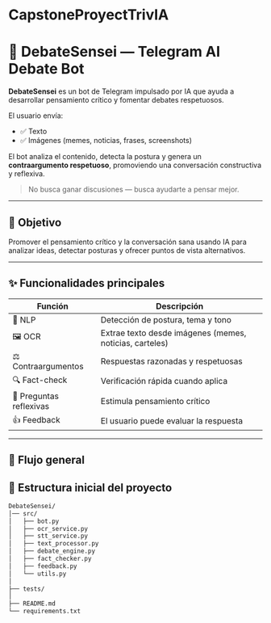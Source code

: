 # CapstoneProyectTrivIA

# 🤖 DebateSensei — Telegram AI Debate Bot

**DebateSensei** es un bot de Telegram impulsado por IA que ayuda a desarrollar pensamiento crítico y fomentar debates respetuosos.

El usuario envía:
- ✅ Texto
- ✅ Imágenes (memes, noticias, frases, screenshots)

El bot analiza el contenido, detecta la postura y genera un **contraargumento respetuoso**, promoviendo una conversación constructiva y reflexiva.

> No busca ganar discusiones — busca ayudarte a pensar mejor.

---

## 🎯 Objetivo

Promover el pensamiento crítico y la conversación sana usando IA para analizar ideas, detectar posturas y ofrecer puntos de vista alternativos.

---

## ✨ Funcionalidades principales

| Función | Descripción |
|--------|-------------|
🧠 NLP | Detección de postura, tema y tono |
🖼️ OCR | Extrae texto desde imágenes (memes, noticias, carteles) |
⚖️ Contraargumentos | Respuestas razonadas y respetuosas |
🔍 Fact-check | Verificación rápida cuando aplica |
💬 Preguntas reflexivas | Estimula pensamiento crítico |
👍 Feedback | El usuario puede evaluar la respuesta |

---

## 🧩 Flujo general

## 📂 Estructura inicial del proyecto

```bash
DebateSensei/
│── src/
│   ├── bot.py
│   ├── ocr_service.py
│   ├── stt_service.py
│   ├── text_processor.py
│   ├── debate_engine.py
│   ├── fact_checker.py
│   ├── feedback.py
│   └── utils.py
│
├── tests/
│
├── README.md
└── requirements.txt
